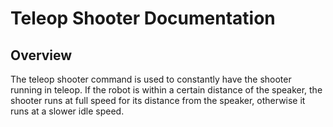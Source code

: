 # Teleop Shooter Documentation

## Overview

The teleop shooter command is used to constantly have the shooter running in teleop. If the robot is within a certain distance of the speaker, the shooter runs at full speed for its distance from the speaker, otherwise it runs at a slower idle speed. 